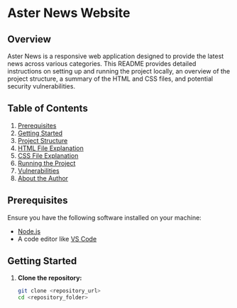 # Aster News Website

## Overview

Aster News is a responsive web application designed to provide the latest news across various categories. This README provides detailed instructions on setting up and running the project locally, an overview of the project structure, a summary of the HTML and CSS files, and potential security vulnerabilities.

## Table of Contents

1. [Prerequisites](#prerequisites)
2. [Getting Started](#getting-started)
3. [Project Structure](#project-structure)
4. [HTML File Explanation](#html-file-explanation)
5. [CSS File Explanation](#css-file-explanation)
6. [Running the Project](#running-the-project)
7. [Vulnerabilities](#vulnerabilities)
8. [About the Author](#about-the-author)

## Prerequisites

Ensure you have the following software installed on your machine:

- [Node.js](https://nodejs.org/en/download/)
- A code editor like [VS Code](https://code.visualstudio.com/)

## Getting Started

1. **Clone the repository:**
   ```sh
   git clone <repository_url>
   cd <repository_folder>
